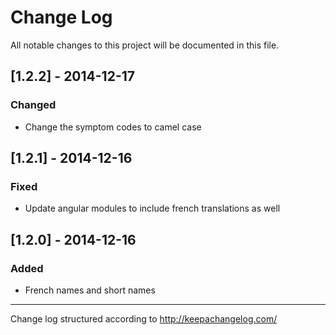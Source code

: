 # Change Log

All notable changes to this project will be documented in this file.

## [1.2.2] - 2014-12-17
### Changed
- Change the symptom codes to camel case

## [1.2.1] - 2014-12-16
### Fixed
- Update angular modules to include french translations as well

## [1.2.0] - 2014-12-16
### Added
- French names and short names

- - -

Change log structured according to http://keepachangelog.com/
